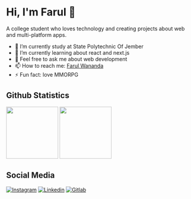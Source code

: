 # Hi, I'm Farul 👋

A college student who loves technology and creating projects about web and multi-platform apps.

- 🔭 I’m currently study at State Polytechnic Of Jember
- 🌱 I’m currently learning about react and next.js
- 💬 Feel free to ask me about web development
- 📫 How to reach me: [Farul Wananda](https://www.linkedin.com/in/farulwananda/)
- ⚡ Fun fact: love MMORPG

## Github Statistics

<div>
  <img height="140" src="https://github-readme-stats.vercel.app/api?username=farulwananda&show_icons=true&theme=react&count_private=true&locale=en&hide=stars"  />
  
  <img height="140" src="https://github-readme-stats.vercel.app/api/wakatime?username=farulwananda&layout=compact&theme=react&langs_count=6" />
</div>

## Social Media

[![Instagram](https://img.shields.io/badge/Instagram-E4405F?style=for-the-badge&logo=instagram&logoColor=white)](https://www.instagram.com/farulwananda/)
[![Linkedin](https://img.shields.io/badge/LinkedIn-0077B5?style=for-the-badge&logo=linkedin&logoColor=white)](https://www.linkedin.com/in/farulwananda/)
[![Gitlab](https://img.shields.io/badge/GitLab-330F63?style=for-the-badge&logo=gitlab&logoColor=white)](https://gitlab.com/farulwananda)
